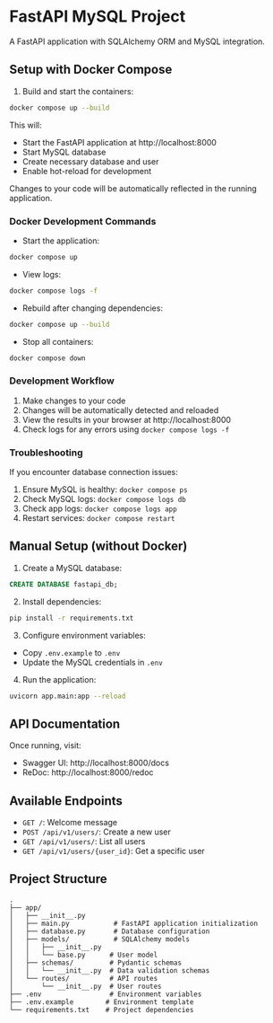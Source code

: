 # FastAPI MySQL Project

A FastAPI application with SQLAlchemy ORM and MySQL integration.

## Setup with Docker Compose

1. Build and start the containers:
```bash
docker compose up --build
```

This will:
- Start the FastAPI application at http://localhost:8000
- Start MySQL database
- Create necessary database and user
- Enable hot-reload for development

Changes to your code will be automatically reflected in the running application.

### Docker Development Commands

- Start the application:
```bash
docker compose up
```

- View logs:
```bash
docker compose logs -f
```

- Rebuild after changing dependencies:
```bash
docker compose up --build
```

- Stop all containers:
```bash
docker compose down
```

### Development Workflow

1. Make changes to your code
2. Changes will be automatically detected and reloaded
3. View the results in your browser at http://localhost:8000
4. Check logs for any errors using `docker compose logs -f`

### Troubleshooting

If you encounter database connection issues:
1. Ensure MySQL is healthy: `docker compose ps`
2. Check MySQL logs: `docker compose logs db`
3. Check app logs: `docker compose logs app`
4. Restart services: `docker compose restart`

## Manual Setup (without Docker)

1. Create a MySQL database:
```sql
CREATE DATABASE fastapi_db;
```

2. Install dependencies:
```bash
pip install -r requirements.txt
```

3. Configure environment variables:
- Copy `.env.example` to `.env`
- Update the MySQL credentials in `.env`

4. Run the application:
```bash
uvicorn app.main:app --reload
```

## API Documentation

Once running, visit:
- Swagger UI: http://localhost:8000/docs
- ReDoc: http://localhost:8000/redoc

## Available Endpoints

- `GET /`: Welcome message
- `POST /api/v1/users/`: Create a new user
- `GET /api/v1/users/`: List all users
- `GET /api/v1/users/{user_id}`: Get a specific user

## Project Structure

```
.
├── app/
│   ├── __init__.py
│   ├── main.py           # FastAPI application initialization
│   ├── database.py       # Database configuration
│   ├── models/           # SQLAlchemy models
│   │   ├── __init__.py
│   │   └── base.py      # User model
│   ├── schemas/         # Pydantic schemas
│   │   └── __init__.py  # Data validation schemas
│   └── routes/          # API routes
│       └── __init__.py  # User routes
├── .env                 # Environment variables
├── .env.example        # Environment template
└── requirements.txt    # Project dependencies
